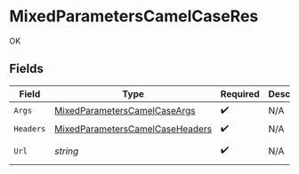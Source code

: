 # MixedParametersCamelCaseRes

OK


## Fields

| Field                                                                                              | Type                                                                                               | Required                                                                                           | Description                                                                                        | Example                                                                                            |
| -------------------------------------------------------------------------------------------------- | -------------------------------------------------------------------------------------------------- | -------------------------------------------------------------------------------------------------- | -------------------------------------------------------------------------------------------------- | -------------------------------------------------------------------------------------------------- |
| `Args`                                                                                             | [MixedParametersCamelCaseArgs](../../Models/Operations/MixedParametersCamelCaseArgs.md)            | :heavy_check_mark:                                                                                 | N/A                                                                                                |                                                                                                    |
| `Headers`                                                                                          | [MixedParametersCamelCaseHeaders](../../Models/Operations/MixedParametersCamelCaseHeaders.md)      | :heavy_check_mark:                                                                                 | N/A                                                                                                |                                                                                                    |
| `Url`                                                                                              | *string*                                                                                           | :heavy_check_mark:                                                                                 | N/A                                                                                                | http://localhost:35123/anything/mixedParams/path/pathValue/camelcase?query_string_param=queryValue |